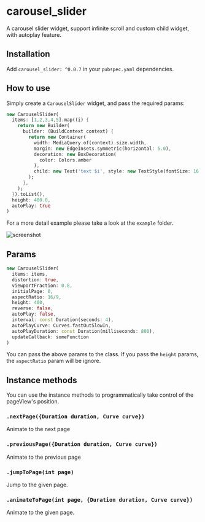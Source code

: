 # carousel_slider

A carousel slider widget, support infinite scroll and custom child widget, with autoplay feature.

## Installation

Add `carousel_slider: ^0.0.7` in your `pubspec.yaml` dependencies.

## How to use

Simply create a `CarouselSlider` widget, and pass the required params:

```dart
new CarouselSlider(
  items: [1,2,3,4,5].map((i) {
    return new Builder(
      builder: (BuildContext context) {
        return new Container(
          width: MediaQuery.of(context).size.width,
          margin: new EdgeInsets.symmetric(horizontal: 5.0),
          decoration: new BoxDecoration(
            color: Colors.amber
          ),
          child: new Text('text $i', style: new TextStyle(fontSize: 16.0),)
        );
      },
    );
  }).toList(),
  height: 400.0,
  autoPlay: true
)
```

For a more detail example please take a look at the `example` folder.

![screenshot](./example/screenshot.gif)

## Params

```dart
new CarouselSlider(
  items: items,
  distortion: true,
  viewportFraction: 0.8,
  initialPage: 0,
  aspectRatio: 16/9,
  height: 400,
  reverse: false,
  autoPlay: false,
  interval: const Duration(seconds: 4),
  autoPlayCurve: Curves.fastOutSlowIn,
  autoPlayDuration: const Duration(milliseconds: 800),
  updateCallback: someFunction
)
```

You can pass the above params to the class. If you pass the `height` params, the `aspectRatio` param will be ignore.

## Instance methods

You can use the instance methods to programmatically take control of the pageView's position.

### `.nextPage({Duration duration, Curve curve})`

Animate to the next page

### `.previousPage({Duration duration, Curve curve})`

Animate to the previous page

### `.jumpToPage(int page)`

Jump to the given page.

### `.animateToPage(int page, {Duration duration, Curve curve})`

Animate to the given page.
